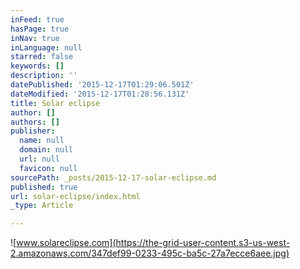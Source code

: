 ```yaml
---
inFeed: true
hasPage: true
inNav: true
inLanguage: null
starred: false
keywords: []
description: ''
datePublished: '2015-12-17T01:29:06.501Z'
dateModified: '2015-12-17T01:28:56.131Z'
title: Solar eclipse
author: []
authors: []
publisher:
  name: null
  domain: null
  url: null
  favicon: null
sourcePath: _posts/2015-12-17-solar-eclipse.md
published: true
url: solar-eclipse/index.html
_type: Article

---
```

![www.solareclipse.com](https://the-grid-user-content.s3-us-west-2.amazonaws.com/347def99-0233-495c-ba5c-27a7ecce6aee.jpg)